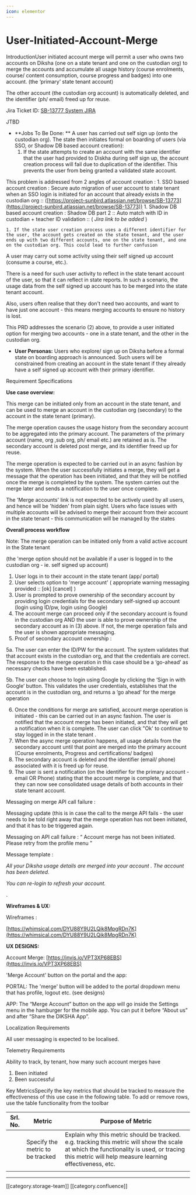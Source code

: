 ```yaml
---
icon: elementor
---
```


# User-Initiated-Account-Merge

IntroductionUser initiated account merge will permit a user who owns two accounts on Diksha (one on a state tenant and one on the custodian org) to merge the accounts and accumulate all usage history (course enrolments, course/ content consumption, course progress and badges) into one account. (the ‘primary’ state tenant account)

The other account (the custodian org account) is automatically deleted, and the identifier (ph/ email) freed up for reuse.

Jira Ticket ID: [SB-13777 System JIRA](https://browse/SB-13777)

JTBD

* \*\*Jobs To Be Done: \*\* A user has carried out self sign up (onto the custodian org). The state then initiates formal on boarding of users (via SSO, or Shadow DB based account creation):
  1. If the state attempts to create  an account with the same identifier that the user had provided to Diskha during self sign up, the account creation process will fail due to duplication of the identifier. This prevents the user from being granted a validated state account.

This problem is addressed from 2 angles of account creation :  1. SSO based account creation : Secure auto migration of user account to state tenant when an SSO login is initiated for an account that already exists in the custodian org :: ([https://project-sunbird.atlassian.net/browse/SB-13773](https://project-sunbird.atlassian.net/browse/SB-13773)) 1. Shadow DB based account creation : Shadow DB part 2 :: Auto match with ID in custodian + teacher ID validation :: ( _Jira link to be added_ )

```
1. If the state user creation process uses a different identifier for the user, the account gets created on the state tenant, and the user ends up with two different accounts, one on the state tenant, and one on the custodian org. This could lead to further confusion

```

A user may carry out some activity using their self signed up account (consume a course, etc.).

There is a need for such user activity to reflect in the state tenant account of the user, so that it can reflect in state reports. In such a scenario, the usage data from the self signed up account has to be merged into the state tenant account.&#x20;

Also, users often realise that they don't need two accounts, and want to have just one account - this means merging accounts to ensure no history is lost.

This PRD addresses the scenario (2) above, to provide a user initiated option for merging two accounts - one in a state tenant, and the other in the custodian org.

* **User Personas:** Users who explore/ sign up on Diksha before a formal state on boarding approach is announced. Such users will be constrained from creating an account in the state tenant if they already have a self signed up account with their primary identifier.

Requirement Specifications

**Use case overview:**

This merge can be initiated only from an account in the state tenant, and can be used to merge an account in the custodian org (secondary) to the account in the state tenant (primary).

The merge operation causes the usage history from the secondary account to be aggregated into the primary account. The parameters of the primary account (name, org ,sub org, ph/ email etc.) are retained as is. The secondary account is deleted post merge, and its identifier freed up for reuse.

The merge operation is expected to be carried out in an async fashion by the system. When the user successfully initiates a merge, they will get a message that the operation has been initiated, and that they will be notified once the merge is completed by the system. The system carries out the merge later and sends a notification to the user once complete.

The 'Merge accounts' link is not expected to be actively used by all users, and hence will be 'hidden' from plain sight. Users who face issues with multiple accounts will be advised to merge their account from their account in the state tenant - this communication will be managed by the states

**Overall process workflow**

Note: The merge operation can be initiated only from a valid active account in the State tenant

(the 'merge option should not be available if a user is logged in to the custodian org - ie. self signed up account)

1. User logs in to their account in the state tenant (app/ portal)
2. User selects option to 'merge account' ( appropriate warning messaging provided :: \[ok]  \[cancel] )
3. User is prompted to prove ownership of the secondary account by providing login credentials for the secondary self-signed up account (login using ID/pw, login using Google)
4. The account merge can proceed only if the secondary account is found in the custodian org AND the user is able to prove ownership of the secondary account as in (3) above. If not, the merge operation fails and the user is shown appropriate messaging.
5. Proof of secondary account ownership :

5a. The user can enter the ID/PW for the account. The system validates that that account exists in the custodian org, and that the credentials are correct. The response to the merge operation in this case should be a ‘go-ahead’ as necessary checks have been established.

5b. The user can choose to login using Google by clicking the ‘Sign in with Google’ button. This validates the user credentials, establishes that the account is in the custodian org, and returns a ‘go ahead’ for the merge operation

6. Once the conditions for merge are satisfied, account merge operation is initiated - this can be carried out in an async fashion. The user is notified that the account merge has been initiated, and that they will get a notification when it is complete. The user can click "Ok' to continue to stay logged in in the state tenant .
7. When the async merge operation happens, all usage details from the secondary account until that point are merged into the primary account (Course enrolments, Progress and certifications/ badges)
8. The secondary account is deleted and the identifier (email/ phone) associated with it is freed up for reuse.
9. The user is sent a notification (on the identifier for the primary account - email OR Phone) stating that the account merge is complete, and that they can now see consolidated usage details of both accounts in their state tenant account.

Messaging on merge API call failure :

Messaging update (this is in case the call to the merge API fails - the user needs to be told right away that the merge operation has not been initiated, and that it has to be triggered again.&#x20;

Messaging on API call failure : “ Account merge has not been initiated. Please retry from the profile menu ”

Message template :&#x20;

_All your Diksha usage details are merged into your account . The account has been deleted._

_You can re-login to refresh your account._

.

**Wireframes & UX:**

Wireframes :

[https://whimsical.com/DYU88Y9U2LQik8MpgRDn7K](https://whimsical.com/DYU88Y9U2LQik8MpgRDn7K)

**UX DESIGNS:**

Account Merge: [https://invis.io/VPT3XP68EBS](https://invis.io/VPT3XP68EBS)

'Merge Account' button on the portal and the app:

PORTAL: The 'merge' button will be added to the portal dropdown menu that has profile, logout etc. (see designs)

APP: The “Merge Account” button on the app will go inside the Settings menu in the hamburger for the mobile app. You can put it before “About us” and after “Share the DIKSHA App”.

Localization Requirements

All user messaging is expected to be localised.

Telemetry Requirements

Ability to track, by tenant, how many such account merges have

1. Been initiated
2. Been successful

Key MetricsSpecify the key metrics that should be tracked to measure the effectiveness of this use case in the following table. To add or remove rows, use the table functionality from the toolbar

| Srl. No. | Metric                           | Purpose of Metric                                                                                                                                                                                  |
| -------- | -------------------------------- | -------------------------------------------------------------------------------------------------------------------------------------------------------------------------------------------------- |
|          | Specify the metric to be tracked | Explain why this metric should be tracked. e.g. tracking this metric will show the scale at which the functionality is used, or tracing this metric will help measure learning effectiveness, etc. |
|          |                                  |                                                                                                                                                                                                    |

***

\[\[category.storage-team]] \[\[category.confluence]]
